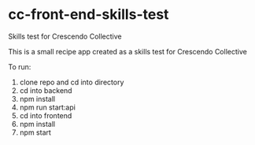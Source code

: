 # cc-front-end-skills-test
Skills test for Crescendo Collective

This is a small recipe app created as a skills test for Crescendo Collective

To run:
1. clone repo and cd into directory
2. cd into backend
3. npm install
4. npm run start:api
5. cd into frontend
6. npm install
7. npm start
